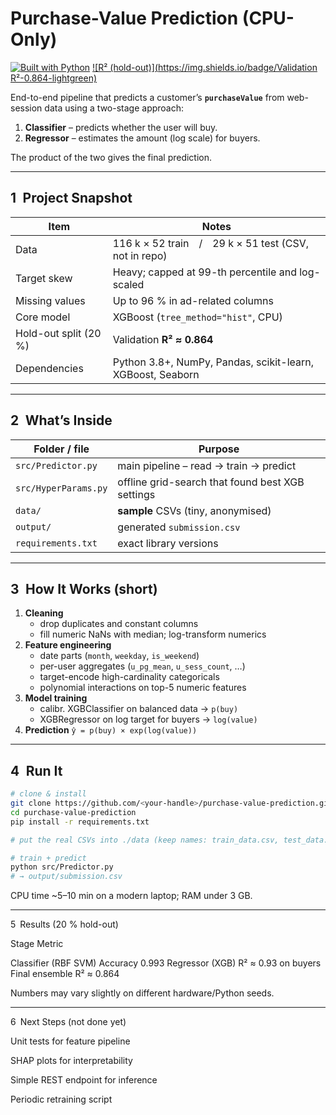 # Purchase-Value Prediction (CPU-Only)

[![Built with Python](https://img.shields.io/badge/Python-3.10+-blue)](#)
[![R² (hold-out)](https://img.shields.io/badge/Validation R²-0.864-lightgreen)](#)

End-to-end pipeline that predicts a customer’s **`purchaseValue`** from web-session data using a two-stage approach:

1. **Classifier** – predicts whether the user will buy.  
2. **Regressor** – estimates the amount (log scale) for buyers.  

The product of the two gives the final prediction.

---

## 1 Project Snapshot

| Item                        | Notes                                                      |
|-----------------------------|------------------------------------------------------------|
| Data                        | 116 k × 52 train / 29 k × 51 test (CSV, not in repo)       |
| Target skew                 | Heavy; capped at 99-th percentile and log-scaled           |
| Missing values              | Up to 96 % in ad-related columns                           |
| Core model                  | XGBoost (`tree_method="hist"`, CPU)                        |
| Hold-out split (20 %)       | Validation **R² ≈ 0.864**                                  |
| Dependencies                | Python 3.8+, NumPy, Pandas, scikit-learn, XGBoost, Seaborn |

---

## 2 What’s Inside

| Folder / file      | Purpose                                   |
|--------------------|-------------------------------------------|
| `src/Predictor.py` | main pipeline – read → train → predict     |
| `src/HyperParams.py` | offline grid-search that found best XGB settings |
| `data/`            | **sample** CSVs (tiny, anonymised)        |
| `output/`          | generated `submission.csv`                |
| `requirements.txt` | exact library versions                    |

---

## 3 How It Works (short)

1. **Cleaning**  
   * drop duplicates and constant columns  
   * fill numeric NaNs with median; log-transform numerics  
2. **Feature engineering**  
   * date parts (`month`, `weekday`, `is_weekend`)  
   * per-user aggregates (`u_pg_mean`, `u_sess_count`, …)  
   * target-encode high-cardinality categoricals  
   * polynomial interactions on top-5 numeric features  
3. **Model training**  
   * calibr. XGBClassifier on balanced data → `p(buy)`  
   * XGBRegressor on log target for buyers → `log(value)`  
4. **Prediction**  `ŷ = p(buy) × exp(log(value))`

---

## 4 Run It

```bash
# clone & install
git clone https://github.com/<your-handle>/purchase-value-prediction.git
cd purchase-value-prediction
pip install -r requirements.txt

# put the real CSVs into ./data (keep names: train_data.csv, test_data.csv)

# train + predict
python src/Predictor.py
# → output/submission.csv
```
CPU time ~5–10 min on a modern laptop; RAM under 3 GB.


---

5 Results (20 % hold-out)

Stage	Metric

Classifier (RBF SVM)	Accuracy 0.993
Regressor (XGB)	R² ≈ 0.93 on buyers
Final ensemble	R² ≈ 0.864


Numbers may vary slightly on different hardware/Python seeds.


---

6 Next Steps (not done yet)

Unit tests for feature pipeline

SHAP plots for interpretability

Simple REST endpoint for inference

Periodic retraining script



